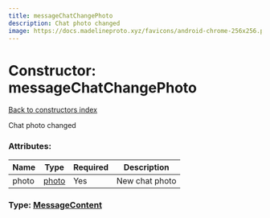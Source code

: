 ```yaml
---
title: messageChatChangePhoto
description: Chat photo changed
image: https://docs.madelineproto.xyz/favicons/android-chrome-256x256.png
---
```

# Constructor: messageChatChangePhoto  
[Back to constructors index](index.md)



Chat photo changed

### Attributes:

| Name     |    Type       | Required | Description |
|----------|---------------|----------|-------------|
|photo|[photo](../constructors/photo.md) | Yes|New chat photo|



### Type: [MessageContent](../types/MessageContent.md)


